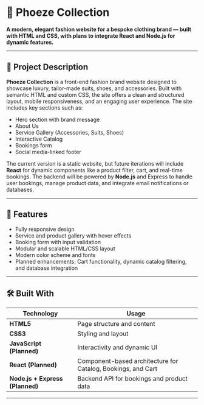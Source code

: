 # 🧥 Phoeze Collection

**A modern, elegant fashion website for a bespoke clothing brand — built with HTML and CSS, with plans to integrate React and Node.js for dynamic features.**

---

## 📝 Project Description

**Phoeze Collection** is a front-end fashion brand website designed to showcase luxury, tailor-made suits, shoes, and accessories. Built with semantic HTML and custom CSS, the site offers a clean and structured layout, mobile responsiveness, and an engaging user experience. The site includes key sections such as:

- Hero section with brand message  
- About Us  
- Service Gallery (Accessories, Suits, Shoes)  
- Interactive Catalog  
- Bookings form  
- Social media-linked footer

The current version is a static website, but future iterations will include **React** for dynamic components like a product filter, cart, and real-time bookings. The backend will be powered by **Node.js** and Express to handle user bookings, manage product data, and integrate email notifications or databases.

---

## 🚀 Features

- Fully responsive design  
- Service and product gallery with hover effects  
- Booking form with input validation  
- Modular and scalable HTML/CSS layout  
- Modern color scheme and fonts  
- Planned enhancements: Cart functionality, dynamic catalog filtering, and database integration

---

## 🛠 Built With

| Technology | Usage |
|-----------|--------|
| **HTML5** | Page structure and content |
| **CSS3**  | Styling and layout |
| **JavaScript (Planned)** | Interactivity and dynamic UI |
| **React (Planned)** | Component-based architecture for Catalog, Bookings, and Cart |
| **Node.js + Express (Planned)** | Backend API for bookings and product data |


---
